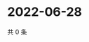 # 2022-06-28

共 0 条

<!-- BEGIN WEIBO -->
<!-- 最后更新时间 Tue Jun 28 2022 22:01:18 GMT+0800 (China Standard Time) -->

<!-- END WEIBO -->
